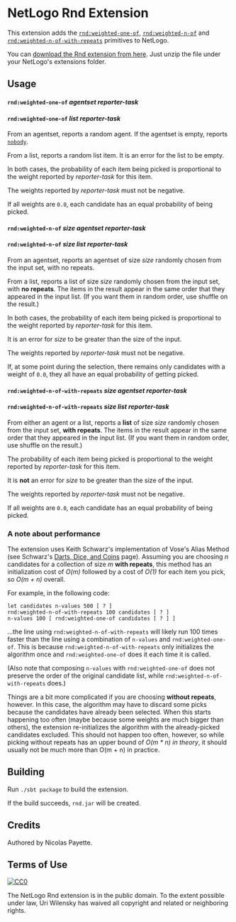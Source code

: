 # NetLogo Rnd Extension

This extension adds the [`rnd:weighted-one-of`](#rndweighted-one-of--agentset-reporter-task), [`rnd:weighted-n-of`](#rndweighted-n-of-size-agentset-reporter-task) and [`rnd:weighted-n-of-with-repeats`](#rndweighted-n-of-with-repeats-size-agentset-reporter-task) primitives to NetLogo.

You can [download the Rnd extension from here](https://github.com/NetLogo/Rnd-Extension/releases/download/v1.1.0/rnd.zip). Just unzip the file under your NetLogo's extensions folder.

## Usage

#### `rnd:weighted-one-of`  _agentset_ _reporter-task_
#### `rnd:weighted-one-of`  _list_ _reporter-task_

From an agentset, reports a random agent. If the agentset is empty, reports [`nobody`](http://ccl.northwestern.edu/netlogo/docs/dictionary.html#nobody).

From a list, reports a random list item. It is an error for the list to be empty.

In both cases, the probability of each item being picked is proportional to the weight reported by _reporter-task_ for this item.

The weights reported by _reporter-task_ must not be negative.

If all weights are `0.0`, each candidate has an equal probability of being picked.

#### `rnd:weighted-n-of` _size_ _agentset_ _reporter-task_
#### `rnd:weighted-n-of` _size_ _list_ _reporter-task_

From an agentset, reports an agentset of size _size_ randomly chosen from the input set, with no repeats.

From a list, reports a list of size _size_ randomly chosen from the input set, with **no repeats**. The items in the result appear in the same order that they appeared in the input list. (If you want them in random order, use shuffle on the result.)

In both cases, the probability of each item being picked is proportional to the weight reported by _reporter-task_ for this item.

It is an error for _size_ to be greater than the size of the input.

The weights reported by _reporter-task_ must not be negative.

If, at some point during the selection, there remains only candidates with a weight of `0.0`, they all have an equal probability of getting picked.

#### `rnd:weighted-n-of-with-repeats` _size_ _agentset_ _reporter-task_
#### `rnd:weighted-n-of-with-repeats` _size_ _list_ _reporter-task_

From either an agent or a list, reports a **list** of size _size_ randomly chosen from the input set, **with repeats**. The items in the result appear in the same order that they appeared in the input list. (If you want them in random order, use shuffle on the result.)

The probability of each item being picked is proportional to the weight reported by _reporter-task_ for this item.

It is **not** an error for _size_ to be greater than the size of the input.

The weights reported by _reporter-task_ must not be negative.

If all weights are `0.0`, each candidate has an equal probability of being picked.

### A note about performance

The extension uses Keith Schwarz's implementation of Vose's Alias Method (see Schwarz's [Darts, Dice, and Coins](http://www.keithschwarz.com/darts-dice-coins/) page). Assuming you are choosing _n_ candidates for a collection of size _m_ **with repeats**, this method has an initialization cost of _O(m)_ followed by a cost of _O(1)_ for each item you pick, so _O(m + n)_ overall.

For example, in the following code:

    let candidates n-values 500 [ ? ]
    rnd:weighted-n-of-with-repeats 100 candidates [ ? ]
    n-values 100 [ rnd:weighted-one-of candidates [ ? ] ]

...the line using `rnd:weighted-n-of-with-repeats` will likely run 100 times faster than the line using a combination of `n-values` and `rnd:weighted-one-of`. This is because `rnd:weighted-n-of-with-repeats` only initializes the algorithm once and `rnd:weighted-one-of` does it each time it is called.

(Also note that composing `n-values` with `rnd:weighted-one-of` does not preserve the order of the original candidate list, while `rnd:weighted-n-of-with-repeats` does.)

Things are a bit more complicated if you are choosing **without repeats**, however. In this case, the algorithm may have to discard some picks because the candidates have already been selected. When this starts happening too often (maybe because some weights are much bigger than others), the extension re-initializes the algorithm with the already-picked candidates excluded. This should not happen too often, however, so while picking without repeats has an upper bound of _O(m * n)_ _in theory_, it should usually not be much more than O(m + n) in practice.

## Building

Run `./sbt package` to build the extension.

If the build succeeds, `rnd.jar` will be created.

## Credits

Authored by Nicolas Payette.

## Terms of Use

[![CC0](http://i.creativecommons.org/p/zero/1.0/88x31.png)](http://creativecommons.org/publicdomain/zero/1.0/)

The NetLogo Rnd extension is in the public domain. To the extent possible under law, Uri Wilensky has waived all copyright and related or neighboring rights.
